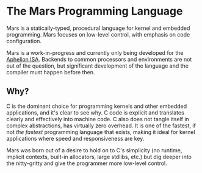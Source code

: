 # The Mars Programming Language

Mars is a statically-typed, procedural language for kernel and embedded programming. 
Mars focuses on low-level control, with emphasis on code configuration.

Mars is a work-in-progress and currently only being developed for the [Aphelion ISA](https://github.com/orbit-systems/aphelion). 
Backends to common processors and environments are not out of the question, but significant development of the language and the compiler must happen before then.

## Why?

C is the dominant choice for programming kernels and other embedded applications, 
and it's clear to see why. C code is explicit and translates clearly and effectively into machine code. 
C also does not tangle itself in complex abstractions, has virtually zero overhead. It is one of the fastest, 
if not *the fastest* programming language that exists, making it ideal for kernel applications where speed and 
responsiveness are key.

Mars was born out of a desire to hold on to C's simplicity (no runtime, implicit contexts, built-in allocators, 
large stdlibs, etc.) but dig deeper into the nitty-gritty and give the programmer more low-level control.
